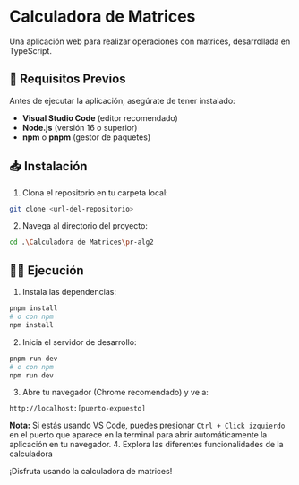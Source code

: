 # Calculadora de Matrices

Una aplicación web para realizar operaciones con matrices, desarrollada en TypeScript.

## 🚀 Requisitos Previos

Antes de ejecutar la aplicación, asegúrate de tener instalado:

- **Visual Studio Code** (editor recomendado)
- **Node.js** (versión 16 o superior)
- **npm** o **pnpm** (gestor de paquetes)

## 📥 Instalación

1. Clona el repositorio en tu carpeta local:
```bash
git clone <url-del-repositorio>
```

2. Navega al directorio del proyecto:
```bash
cd .\Calculadora de Matrices\pr-alg2
```

## 🏃‍♂️ Ejecución

1. Instala las dependencias:
```bash
pnpm install
# o con npm
npm install
```

2. Inicia el servidor de desarrollo:
```bash
pnpm run dev
# o con npm
npm run dev
```

3. Abre tu navegador (Chrome recomendado) y ve a:
```
http://localhost:[puerto-expuesto]
```

**Nota:** Si estás usando VS Code, puedes presionar `Ctrl + Click izquierdo` en el puerto que aparece en la terminal para abrir automáticamente la aplicación en tu navegador.
4. Explora las diferentes funcionalidades de la calculadora

¡Disfruta usando la calculadora de matrices!
